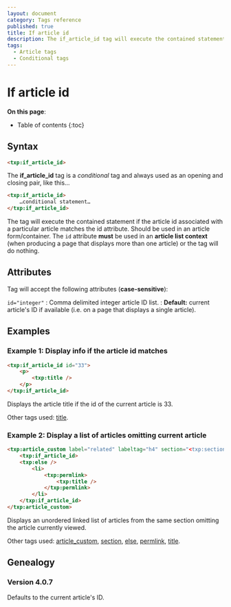 ```yaml
---
layout: document
category: Tags reference
published: true
title: If article id
description: The if_article_id tag will execute the contained statement if the article id associated with a particular article matches.
tags:
  - Article tags
  - Conditional tags
---
```


# If article id

**On this page**:

* Table of contents
{:toc}

## Syntax

~~~ html
<txp:if_article_id>
~~~

The **if_article_id** tag is a *conditional* tag and always used as an opening and closing pair, like this…

~~~ html
<txp:if_article_id>
    …conditional statement…
</txp:if_article_id>
~~~

The tag will execute the contained statement if the article id associated with a particular article matches the id attribute. Should be used in an article form/container. The `id` attribute **must** be used in an **article list context** (when producing a page that displays more than one article) or the tag will do nothing.

## Attributes

Tag will accept the following attributes (**case-sensitive**):

`id="integer"`
: Comma delimited integer article ID list.
: **Default:** current article's ID if available (i.e. on a page that displays a single article).

## Examples

### Example 1: Display info if the article id matches

~~~ html
<txp:if_article_id id="33">
    <p>
        <txp:title />
    </p>
</txp:if_article_id>
~~~

Displays the article title if the id of the current article is 33.

Other tags used: [title](/tags/title).

### Example 2: Display a list of articles omitting current article

~~~ html
<txp:article_custom label="related" labeltag="h4" section="<txp:section />" wraptag="ul">
    <txp:if_article_id>
    <txp:else />
        <li>
            <txp:permlink>
                <txp:title />
            </txp:permlink>
        </li>
    </txp:if_article_id>
</txp:article_custom>
~~~

Displays an unordered linked list of articles from the same section omitting the article currently viewed.

Other tags used: [article_custom](/tags/article_custom), [section](/tags/section), [else](/tags/else), [permlink](/tags/permlink), [title](/tags/title).

## Genealogy

### Version 4.0.7

Defaults to the current article's ID.
